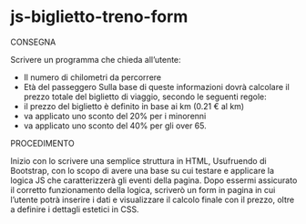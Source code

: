 # js-biglietto-treno-form

CONSEGNA

Scrivere un programma che chieda all’utente:
- Il numero di chilometri da percorrere
- Età del passeggero
Sulla base di queste informazioni dovrà calcolare il prezzo totale del biglietto di viaggio, secondo le seguenti regole:
- il prezzo del biglietto è definito in base ai km (0.21 € al km)
- va applicato uno sconto del 20% per i minorenni
- va applicato uno sconto del 40% per gli over 65.


PROCEDIMENTO

Inizio con lo scrivere una semplice struttura in HTML, Usufruendo di Bootstrap, con lo scopo di avere una base su cui testare e applicare la logica JS
che caratterizzerà gli eventi della pagina. Dopo essermi assicurato il corretto funzionamento della logica, scriverò un form in pagina in cui l’utente 
potrà inserire i dati e visualizzare il calcolo finale con il prezzo, oltre a definire i dettagli estetici in CSS.
